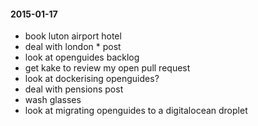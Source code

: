 #### 2015-01-17 ####

- book luton airport hotel
- deal with london * post
- look at openguides backlog
- get kake to review my open pull request
- look at dockerising openguides?
- deal with pensions post
- wash glasses
- look at migrating openguides to a digitalocean droplet

